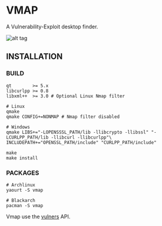 # VMAP

A Vulnerability-Exploit desktop finder.

![alt tag](https://image.ibb.co/nK2ppv/vmap.png)

## INSTALLATION

### BUILD

```shell
qt        >= 5.x
libcurlpp >= 0.8
libxml++  >= 3.0 # Optional Linux Nmap filter
```

```shell
# Linux
qmake
qmake CONFIG+=NONMAP # Nmap filter disabled

# Windows 
qmake LIBS+="-LOPENSSSL_PATH/lib -llibcrypto -llibssl" "-LCURLPP_PATH/lib -llibcurl -llibcurlpp"\
INCLUDEPATH+="OPENSSL_PATH/include" "CURLPP_PATH/include"

make
make install
```
### PACKAGES

```shell
# Archlinux
yaourt -S vmap

# Blackarch
pacman -S vmap
```

Vmap use the [vulners](https://vulners.com/api/v3/) API.

